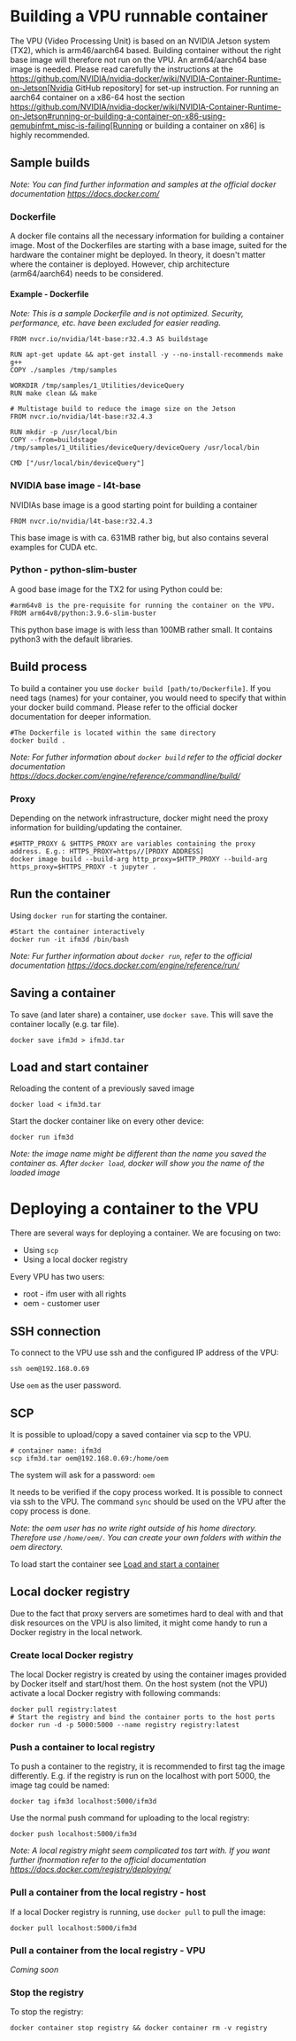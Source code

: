 # Building a VPU runnable container

The VPU (Video Processing Unit) is based on an NVIDIA Jetson system (TX2), which is arm46/aarch64 based.
Building container without the right base image will therefore not run on the VPU. An arm64/aarch64 base image is needed. Please read carefully the instructions at the
<https://github.com/NVIDIA/nvidia-docker/wiki/NVIDIA-Container-Runtime-on-Jetson[Nvidia> GitHub repository]
for set-up instruction. For running an aarch64 container on a x86-64 host the section
<https://github.com/NVIDIA/nvidia-docker/wiki/NVIDIA-Container-Runtime-on-Jetson#running-or-building-a-container-on-x86-using-qemubinfmt_misc-is-failing[Running> or building a container on x86]
is highly recommended.

## Sample builds

*Note: You can find further information and samples at the official docker documentation <https://docs.docker.com/>*

### Dockerfile

A docker file contains all the necessary information for building a container image. Most of the Dockerfiles are starting with a base image, suited for the hardware the container might be deployed. In theory, it doesn't matter where the container is deployed. However, chip architecture (arm64/aarch64) needs to be considered.

#### Example - Dockerfile

*Note: This is a sample Dockerfile and is not optimized. Security, performance, etc. have been excluded for easier reading.*

```Docker
FROM nvcr.io/nvidia/l4t-base:r32.4.3 AS buildstage

RUN apt-get update && apt-get install -y --no-install-recommends make g++
COPY ./samples /tmp/samples

WORKDIR /tmp/samples/1_Utilities/deviceQuery
RUN make clean && make

# Multistage build to reduce the image size on the Jetson
FROM nvcr.io/nvidia/l4t-base:r32.4.3

RUN mkdir -p /usr/local/bin
COPY --from=buildstage /tmp/samples/1_Utilities/deviceQuery/deviceQuery /usr/local/bin

CMD ["/usr/local/bin/deviceQuery"]
```

### NVIDIA base image - l4t-base

NVIDIAs base image is a good starting point for building a container

```Docker
FROM nvcr.io/nvidia/l4t-base:r32.4.3
```

This base image is with ca. 631MB rather big, but also contains several examples
for CUDA etc.

### Python - python-slim-buster

A good base image for the TX2 for using Python could be:

```Docker
#arm64v8 is the pre-requisite for running the container on the VPU.
FROM arm64v8/python:3.9.6-slim-buster
```

This python base image is with less than 100MB rather small. It contains python3
with the default libraries.

## Build process

To build a container you use `docker build [path/to/Dockerfile]`. If you need tags (names) for your container, you would need to specify that within your docker build command. Please refer to the official docker documentation for deeper information.

```Docker
#The Dockerfile is located within the same directory
docker build .
```

*Note: For futher information about `docker build` refer to the official docker documentation <https://docs.docker.com/engine/reference/commandline/build/>*

### Proxy

Depending on the network infrastructure, docker might need the proxy information for building/updating the container.

```Docker
#$HTTP_PROXY & $HTTPS_PROXY are variables containing the proxy address. E.g.: HTTPS_PROXY=https//[PROXY ADDRESS]
docker image build --build-arg http_proxy=$HTTP_PROXY --build-arg https_proxy=$HTTPS_PROXY -t jupyter .
```

## Run the container

Using `docker run` for starting the container.

```Docker
#Start the container interactively
docker run -it ifm3d /bin/bash
```

*Note: Fur further information about `docker run`, refer to the official documentation <https://docs.docker.com/engine/reference/run/>*

## Saving a container

To save (and later share) a container, use `docker save`. This will save the container locally (e.g. tar file).

```Docker
docker save ifm3d > ifm3d.tar
```

## Load and start container

Reloading the content of a previously saved image

```Docker
docker load < ifm3d.tar
```

Start the docker container like on every other device:

```Docker
docker run ifm3d
```

*Note: the image name might be different than the name you saved the container as. After `docker load`, docker will show you the name of the loaded image*

# Deploying a container to the VPU

There are several ways for deploying a container. We are focusing on two:

- Using `scp`
- Using a local docker registry

Every VPU has two users:

- root - ifm user with all rights
- oem - customer user

## SSH connection

To connect to the VPU use ssh and the configured IP address of the VPU:

`ssh oem@192.168.0.69`

Use `oem` as the user password.

## SCP

It is possible to upload/copy a saved container via scp to the VPU.

```Linux
# container name: ifm3d
scp ifm3d.tar oem@192.168.0.69:/home/oem
```

The system will ask for a password: `oem`

It needs to be verified if the copy process worked. It is possible to connect via ssh to the VPU. The command `sync` should be used on the VPU after the copy process is done.

*Note: the oem user has no write right outside of his home directory. Therefore use `/home/oem/`. You can create your own folders with within the oem directory.*

To load start the container see [Load and start a container](#load-and-start-container)

## Local docker registry

Due to the fact that proxy servers are sometimes hard to deal with and that disk resources on the VPU is also limited, it might come handy to run a Docker registry in the local network.

### Create local Docker registry

The local Docker registry is created by using the container images provided by Docker itself and start/host them.
On the host system (not the VPU) activate a local Docker registry with following commands:

```Docker
docker pull registry:latest
# Start the registry and bind the container ports to the host ports
docker run -d -p 5000:5000 --name registry registry:latest
```

### Push a container to local registry

To push a container to the registry, it is recommended to first tag the image differently. E.g. if the registry is run on the localhost with port 5000, the image tag could be named:

```Docker
docker tag ifm3d localhost:5000/ifm3d
```

Use the normal push command for uploading to the local registry:

```Docker
docker push localhost:5000/ifm3d
```

*Note: A local registry might seem complicated tos tart with. If you want further ifnormation refer to the official documentation <https://docs.docker.com/registry/deploying/>*

### Pull a container from the local registry - host

If a local Docker registry is running, use `docker pull` to pull the image:

```Docker
docker pull localhost:5000/ifm3d
```

### Pull a container from the local registry - VPU

*Coming soon*

### Stop the registry

To stop the registry:

```Docker
docker container stop registry && docker container rm -v registry
```
